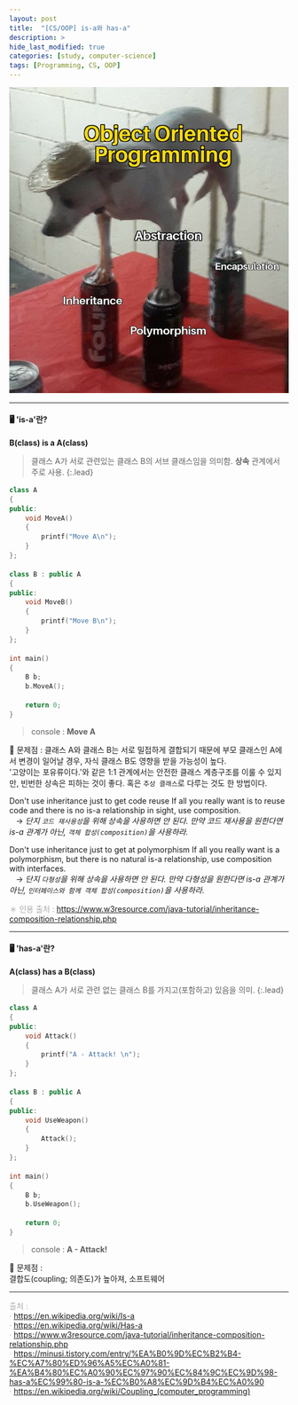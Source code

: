 ```yaml
---
layout: post
title:  "[CS/OOP] is-a와 has-a"
description: > 
hide_last_modified: true
categories: [study, computer-science]
tags: [Programming, CS, OOP]
---
```


<p align="center">
  <img src="../../../assets/img/blog/computer_science/oop.png">
</p>

-----

#### 🖥️ 'is-a'란?

**B(class) is a A(class)** 
> 클래스 A가 서로 관련있는 클래스 B의 서브 클래스임을 의미함.
**상속** 관계에서 주로 사용.
{:.lead}

```cpp
class A
{
public:
	void MoveA()
    {
    	printf("Move A\n");
    }
};

class B : public A
{
public:
	void MoveB()
    {
    	printf("Move B\n");
    }
};

int main()
{
	B b;
    b.MoveA();
    
	return 0;
}
```
> console :
**Move A**

🚨 문제점 : 클래스 A와 클래스 B는 서로 밀접하게 결합되기 때문에 부모 클래스인 A에서 변경이 일어날 경우, 자식 클래스 B도 영향을 받을 가능성이 높다.<br>
'고양이는 포유류이다.'와 같은 1:1 관계에서는 안전한 클래스 계층구조를 이룰 수 있지만, 빈번한 상속은 피하는 것이 좋다.
혹은 `추상 클래스`로 다루는 것도 한 방법이다.

>
Don't use inheritance just to get code reuse If all you really want is to reuse code and there is no is-a relationship in sight, use composition. <br>
&nbsp;&nbsp; → _단지 `코드 재사용성`을 위해 상속을 사용하면 안 된다. 만약 코드 재사용을 원한다면 is-a 관계가 아닌, `객체 합성(composition)`을 사용하라._

> 
Don't use inheritance just to get at polymorphism If all you really want is a polymorphism, but there is no natural is-a relationship, use composition with interfaces. <br>
&nbsp;&nbsp; → _단지 `다형성`을 위해 상속을 사용하면 안 된다. 만약 다형성을 원한다면 is-a 관계가 아닌, `인터페이스와 함께 객체 합성(composition)`을 사용하라._

<span style="color:darkgray; font-size:14px;">＊ 인용 출처 : https://www.w3resource.com/java-tutorial/inheritance-composition-relationship.php </span>

---

#### 🖥️ 'has-a'란?
**A(class) has a B(class)** 
> 클래스 A가 서로 관련 없는 클래스 B를 가지고(포함하고) 있음을 의미.
{:.lead}

```cpp
class A
{
public:
	void Attack()
    {
    	printf("A - Attack! \n");
    }
};

class B : public A
{
public:
	void UseWeapon()
    {
    	Attack();
    }
};

int main()
{
	B b;
    b.UseWeapon();
    
	return 0;
}
```
> console :
**A - Attack!** 

🚨 문제점 : <br>
결합도(coupling; 의존도)가 높아져, 소프트웨어 


-----
<span style="color : darkgray;">출처 : <br>
· https://en.wikipedia.org/wiki/Is-a <br>
· https://en.wikipedia.org/wiki/Has-a <br>
· https://www.w3resource.com/java-tutorial/inheritance-composition-relationship.php <br>
· https://minusi.tistory.com/entry/%EA%B0%9D%EC%B2%B4-%EC%A7%80%ED%96%A5%EC%A0%81-%EA%B4%80%EC%A0%90%EC%97%90%EC%84%9C%EC%9D%98-has-a%EC%99%80-is-a-%EC%B0%A8%EC%9D%B4%EC%A0%90 <br>
· https://en.wikipedia.org/wiki/Coupling_(computer_programming) <br>
</span>